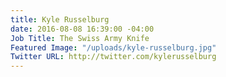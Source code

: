 ```yaml
---
title: Kyle Russelburg
date: 2016-08-08 16:39:00 -04:00
Job Title: The Swiss Army Knife
Featured Image: "/uploads/kyle-russelburg.jpg"
Twitter URL: http://twitter.com/kylerusselburg
---
```


